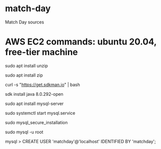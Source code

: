 # match-day
Match Day sources

# AWS EC2 commands: ubuntu 20.04, free-tier machine

sudo apt install unzip
  
sudo apt install zip

curl -s "https://get.sdkman.io" | bash

sdk install java 8.0.292-open

sudo apt install mysql-server

sudo systemctl start mysql.service

sudo mysql_secure_installation

sudo mysql -u root

mysql > CREATE USER 'matchday'@'localhost' IDENTIFIED BY 'matchday';
